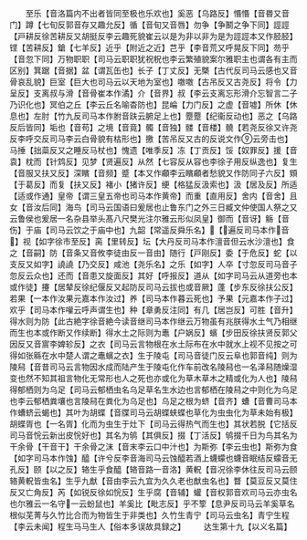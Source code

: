 <!-- { "loadSidebar": true } -->
　　至乐【音洛篇内不出者皆同至极也乐欢也】奚恶【乌路反】惽惽【音昬又音门】蹲【七旬反郭音存又趣允反】循【音旬又音唇】勿争【争鬭之争下同】誙誙【戸耕反徐苦耕反又胡挺反李云趣死貌崔云以是为非以非为是为誙誙本又作胫胫】铿【苦耕反】鎗【七羊反】近乎【附近之近】芑乎【李音荒又呼晃反下同】芴乎【音忽下同】万物职职【司马云职职犹祝柷也李云繁殖貌案尔雅职主也谓各有主而区别】箕踞【音据】盆【谓瓦缶也】长子【丁丈反】无槩【古代反司马云感也又音骨哀乱貌】巨室【巨大也司马云以天地为室也】噭噭【古吊反又古尧反】将令【力呈反】支离叔与滑【音骨崔本作潏】介【音界】叔【李云支离忘形滑介忘智言二子乃识化也】冥伯之丘【李云丘名喻杳防也】昆崘【力门反】之虚【音墟】所休【休息也】左肘【竹九反司马本作胕音趺云腑足上也】蹷蹷【纪衞反动也】恶之【乌路反后皆同】垢也【音苟】之境【音竟】髑【音独】髅【音楼】髐【若尧反徐又许尧反李呼交反司马李云白骨貌有枯形也】撽【苦吊反又古的反说文作云旁击也】马捶【拙蘂反又之睡反马杖也】愧遗【唯季反】冻【丁贡反】馁【奴罪反】援【音袁】枕而【针鸩反】见梦【贤遍反】从然【七容反从容也李徐子用反纵逸也】复生【音服又扶又反】深矉【音频】蹙【本又作顣李云矉顣者愁貌又作防同子六反】頞【于葛反】而复【扶又反】褚小【猪许反】绠【格猛反汲索也】汲【居及反】所适【适或作通】皇帝【谓三皇五帝也司马本作黄帝】而重【直用反】舍内【音舍】且女【音汝后同】海鸟【司马云国语曰爰居也止鲁东门之外三日臧文仲使国人祭之又云鲁侯也爰居一名杂县举头髙八尺樊光注尔雅云形似凤皇】御而【音讶】觞【音伤】于庙【司马云饮之于庙中也】九韶【常遥反舜乐名】【遍反司马本作音】视【如字徐市至反】脔【里转反】坛【大丹反司马本作澶音但云水沙澶也】食之【音嗣】防【音条又音攸李徒由反一音由】随行【戸刚反】委【于危反】蛇【以支反又如字】譊譊【乃交反】咸池【尧乐名】之乐【如字】人卒【寸忽反司马音子忽反云众也】还而【音患又旋面反】其好【呼报反】道从【如字司马云从道旁也本或作徒】攓【居辇反徐纪偃反又起防反司马云拔也或音厥】蓬【步东反徐扶公反】若果【一本作汝果元嘉本作汝过】养【司马本作暮云死也】予果【元嘉本作子过】欢乎【司马本作嚾云呼声谓生也】种【章勇反注同】有几【居岂反】可胜【音升】得水则为防【此古絶字徐音絶今读音继司马本作继云万物虽有兆朕得水土气乃相继而生也本或作断又作续断】得水土之际则为鼃【户娲反】蠙【步田反徐扶贤反郭父因反又音賔李婢轸反】之衣【司马云言物根在水土际布在水中就水上视不见按之可得如张緜在水中楚人谓之鼃蠙之衣】生于陵屯【司马音徒门反云阜也郭音纯】则为陵舄【音昔司马云言物因水成而陆产生于陵屯化作车前改名陵舄也一名泽舄随燥湿变也然不知其祖言物化无常形也人之死也亦或化为草木草木之精或化为人也】陵舄得郁栖则为乌足【司马云郁栖虫名乌足草名生水边也言郁栖在陵舄之中则化为乌足也李云郁栖粪壤也言陵舄在粪化为乌足也】乌足之根为蛴【音齐】螬【音曹司马本作螬蛴云蝎也】其叶为胡蝶【音牒司马云胡蝶蛱蝶也草化为虫虫化为草未始有极】胡蝶胥也【一名胥】化而为虫生于灶下【司马云得热气而生也】其状若脱【它括反司马音恱云新出皮恱好也】其名为鸲【其俱反】掇【丁活反】鸲掇千日为鸟其名为干余骨【干音干】干余骨之沫【音末李云口中汁也】为斯弥【李云虫也】斯弥为食【如字司马本作蚀】醯【许兮反李音海司马云蚀醯若酒上蠛蠓也蠛音眠结反蠓音无孔反】颐【以之反】辂生乎食醯【辂音路一音洛】黄軦【音况徐李休往反司马云颐辂黄軦皆虫名】生乎九猷【音由李云九宜为久久老也猷虫名也】瞀【莫豆反又莫住反又亡角反】芮【如锐反徐如恱反】生乎腐【音辅】蠸【音权郭音欢司马云亦虫名也尔雅云一名守一云蚡鼠也】羊奚比【毗志反】乎不箰【息尹反司马云羊奚草名根似芜菁与久竹比合而为物皆生于非类也】久竹生青宁【司马云虫名】青宁生程【李云未闻】程生马马生人【俗本多误故具録之】
　　达生第十九【以义名篇】
